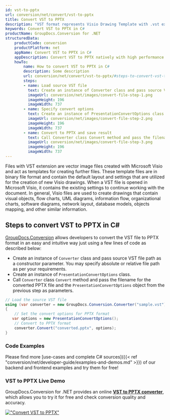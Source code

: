 ```yaml
---
id: vst-to-pptx
url: conversion/net/convert/vst-to-pptx
title: Convert VST to PPTX
description: "VST format represents Visio Drawing Template with .vst extension. Learn how to convert VST to PPTX file programmatically in C# language using GroupDocs.Conversion for .NET library."
keywords: Convert VST to PPTX in C#
productName: GroupDocs.Conversion for .NET
structuredData:
    productCode: conversion
    productPlatform: net
    appName: Convert VST to PPTX in C#
    appDescription: Convert VST to PPTX natively with high performance using C# language and server side GroupDocs.Conversion for .NET APIs, without the use of any software like Microsoft or Open Office.
    howTo:
        name: How to convert VST to PPTX in C# 
        description: Some description
        url: conversion/net/convert/vst-to-pptx/#steps-to-convert-vst-to-pptx-in-c
        steps:
        - name: Load source VST file 
          text: Create an instance of Converter class and pass source VST file path as a constructor parameter. You may specify absolute or relative file path as per your requirements. 
          imageUrl: conversion/net/images/convert-file-step-1.png
          imageHeight: 196
          imageWidth: 737
        - name: Specify convert options 
          text: Create an instance of PresentationConvertOptions class.
          imageUrl: conversion/net/images/convert-file-step-2.png
          imageHeight: 196
          imageWidth: 737
        - name: Convert to PPTX and save result 
          text: Call Converter class Convert method and pass the filename for the converted HTML file and the PresentationConvertOptions object from the previous step as parameters.
          imageUrl: conversion/net/images/convert-file-step-3.png
          imageHeight: 196
          imageWidth: 737
---
```


Files with VST extension are vector image files created with Microsoft Visio and act as templates for creating further files. These template files are in binary file format and contain the default layout and settings that are utilized for the creation of new Visio drawings. When a VST file is opened in Microsoft Visio, it contains the existing settings to continue working with the document. In general, Visio files are used to create drawings that contain visual objects, flow charts, UML diagrams, information flow, organizational charts, software diagrams, network layout, database models, objects mapping, and other similar information.

## Steps to convert VST to PPTX in C#

[GroupDocs.Conversion](https://products.groupdocs.com/conversion/net) allows developers to convert the VST file to PPTX format in an easy and intuitive way just using a few lines of code as described below:

* Create an instance of `Converter` class and pass source VST file path as a constructor parameter. You may specify absolute or relative file path as per your requirements. 
* Create an instance of `PresentationConvertOptions` class.
* Call `Converter` class `Convert` method and pass the filename for the converted PPTX file and the `PresentationConvertOptions` object from the previous step as parameters.

```csharp
// Load the source VST file
using (var converter = new GroupDocs.Conversion.Converter("sample.vst"))
{
    // Set the convert options for PPTX format
   var options = new PresentationConvertOptions();
    // Convert to PPTX format
    converter.Convert("converted.pptx", options);
}
```

### Code Examples

Please find more [use-cases and complete C# sources]({{< ref "conversion/net/developer-guide/examples-and-demos.md" >}}) of our backend and frontend examples and try them for free!

### VST to PPTX Live Demo

GroupDocs.Conversion for .NET provides an online [**VST to PPTX converter**](https://products.groupdocs.app/conversion/vst-to-pptx), which allows you to try it for free and check conversion quality and accuracy.

[!["Convert VST to PPTX"](conversion/net/images/convert-to-pptx/convert-vst-to-pptx.png)](https://products.groupdocs.app/conversion/vst-to-pptx)
